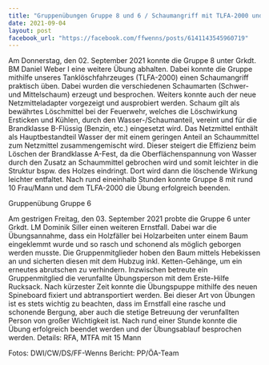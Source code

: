 ```yaml
---
title: "Gruppenübungen Gruppe 8 und 6 / Schaumangriff mit TLFA-2000 und Technische Personenrettung (Annahme Holzfäller unter Baum eingeklemmt)"
date: 2021-09-04
layout: post
facebook_url: "https://facebook.com/ffwenns/posts/6141143545960719"
---
```


Am Donnerstag, den 02. September 2021 konnte die Gruppe 8 unter Grkdt. BM Daniel Weber I eine weitere Übung abhalten. Dabei konnte die Gruppe mithilfe unseres Tanklöschfahrzeuges (TLFA-2000) einen Schaumangriff praktisch üben. Dabei wurden die verschiedenen Schaumarten (Schwer- und Mittelschaum) erzeugt und besprochen. Weiters konnte auch der neue Netzmitteladapter vorgezeigt und ausprobiert werden. Schaum gilt als bewährtes Löschmittel bei der Feuerwehr, welches die Löschwirkung Ersticken und Kühlen, durch den Wasser-/Schaumanteil, vereint und für die Brandklasse B-Flüssig (Benzin, etc.) eingesetzt wird. Das Netzmittel enthält als Hauptbestandteil Wasser der mit einem geringen Anteil an Schaummittel zum Netzmittel zusammengemischt wird. Dieser steigert die Effizienz beim Löschen der Brandklasse A-Fest, da die Oberflächenspannung von Wasser durch den Zusatz an Schaummittel gebrochen wird und somit leichter in die Struktur bspw. des Holzes eindringt. Dort wird dann die löschende Wirkung leichter entfaltet.
Nach rund eineinhalb Stunden konnte Gruppe 8 mit rund 10 Frau/Mann und dem TLFA-2000 die Übung erfolgreich beenden. 

Gruppenübung Gruppe 6

Am gestrigen Freitag, den 03. September 2021 probte die Gruppe 6 unter Grkdt. LM Dominik Siller einen weiteren Ernstfall. Dabei war die Übungsannahme, dass ein Holzfäller bei Holzarbeiten unter einem Baum eingeklemmt wurde und so rasch und schonend als möglich geborgen werden musste. Die Gruppenmitglieder hoben den Baum mittels Hebekissen an und sicherten diesen mit dem Hubzug inkl. Ketten-Gehänge, um ein erneutes abrutschen zu verhindern. Inzwischen betreute ein Gruppenmitglied die verunfallte Übungsperson mit dem Erste-Hilfe Rucksack. Nach kürzester Zeit konnte die Übungspuppe mithilfe des neuen Spineboard fixiert und abtransportiert werden. Bei dieser Art von Übungen ist es stets wichtig zu beachten, dass im Ernstfall eine rasche und schonende Bergung, aber auch die stetige Betreuung der verunfallten Person von großer Wichtigkeit ist. Nach rund einer Stunde konnte die Übung erfolgreich beendet werden und der Übungsablauf besprochen werden. 
Details:
RFA, MTFA mit 15 Mann

Fotos: DWI/CW/DS/FF-Wenns
Bericht: PP/ÖA-Team
